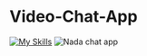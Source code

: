 # Video-Chat-App

 [![My Skills](https://skillicons.dev/icons?i=html,css,js,python,django,postgresql)](https://skillicons.dev)
![Nada chat app](https://github.com/nada-aldubaie2/Video-Chat-App/assets/126459665/c9c6419c-e9cf-4f61-b280-5238318b137a)
